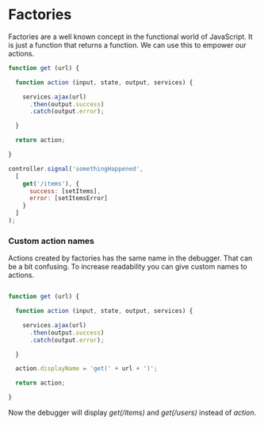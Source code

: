 # Factories

Factories are a well known concept in the functional world of JavaScript. It is just a function that returns a function. We can use this to empower our actions.

```javascript
function get (url) {

  function action (input, state, output, services) {

    services.ajax(url)
      .then(output.success)
      .catch(output.error);

  }

  return action;

}

controller.signal('somethingHappened',
  [
    get('/items'), {
      success: [setItems],
      error: [setItemsError]
    }
  ]
);
```

### Custom action names

Actions created by factories has the same name in the debugger. That can be a bit confusing. To increase readability you can give custom names to actions.

```javascript

function get (url) {

  function action (input, state, output, services) {

    services.ajax(url)
      .then(output.success)
      .catch(output.error);

  }

  action.displayName = 'get(' + url + ')';

  return action;

}
```

Now the debugger will display *get(/items)* and *get(/users)* instead of *action*.

